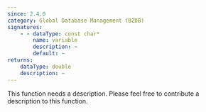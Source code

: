 ```yaml
---
since: 2.4.0
category: Global Database Management (BZDB)
signatures:
    - - dataType: const char*
        name: variable
        description: ~
        default: ~
returns:
    dataType: double
    description: ~
---
```


This function needs a description. Please feel free to contribute a description to this function.
